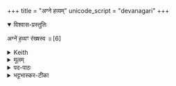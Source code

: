 +++
title = "अग्ने हव्यम्"
unicode_script = "devanagari"
+++

<details open><summary>विश्वास-प्रस्तुतिः</summary>

अग्ने॑ ह॒व्यꣳ र॑ख्षस्व ॥ [6]
</details>

<details><summary>Keith</summary>

O Agni, guard the offering.
</details>

<details><summary>मूलम्</summary>

अग्ने॑ ह॒व्यꣳ र॑ख्षस्व ॥ [6]
</details>

<details><summary>पद-पाठः</summary>

अग्ने॑ । ह॒व्यम् । र॒ख्ष॒स्व॒ ॥
</details>


<details><summary>भट्टभास्कर-टीका</summary>

17गार्हपत्यमभिमन्त्रयते - अग्न इति ॥ हे अग्ने गार्हपत्य, इदं हव्यं हवनाय निरुप्तं रक्षस्व । व्यत्ययेनात्मनेपदम् । 'छन्दसि च' (पा.सू. 5.1.67) इति यः ॥

</details>


